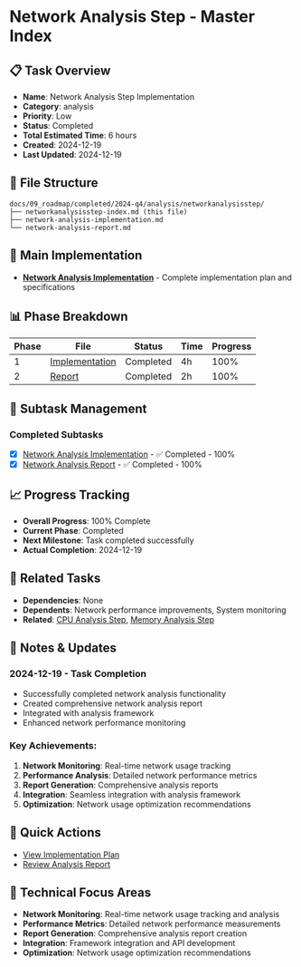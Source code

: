 # Network Analysis Step - Master Index

## 📋 Task Overview
- **Name**: Network Analysis Step Implementation
- **Category**: analysis
- **Priority**: Low
- **Status**: Completed
- **Total Estimated Time**: 6 hours
- **Created**: 2024-12-19
- **Last Updated**: 2024-12-19

## 📁 File Structure
```
docs/09_roadmap/completed/2024-q4/analysis/networkanalysisstep/
├── networkanalysisstep-index.md (this file)
├── network-analysis-implementation.md
└── network-analysis-report.md
```

## 🎯 Main Implementation
- **[Network Analysis Implementation](./network-analysis-implementation.md)** - Complete implementation plan and specifications

## 📊 Phase Breakdown
| Phase | File | Status | Time | Progress |
|-------|------|--------|------|----------|
| 1 | [Implementation](./network-analysis-implementation.md) | Completed | 4h | 100% |
| 2 | [Report](./network-analysis-report.md) | Completed | 2h | 100% |

## 🔄 Subtask Management
### Completed Subtasks
- [x] [Network Analysis Implementation](./network-analysis-implementation.md) - ✅ Completed - 100%
- [x] [Network Analysis Report](./network-analysis-report.md) - ✅ Completed - 100%

## 📈 Progress Tracking
- **Overall Progress**: 100% Complete
- **Current Phase**: Completed
- **Next Milestone**: Task completed successfully
- **Actual Completion**: 2024-12-19

## 🔗 Related Tasks
- **Dependencies**: None
- **Dependents**: Network performance improvements, System monitoring
- **Related**: [CPU Analysis Step](../cpuanalysisstep/), [Memory Analysis Step](../memoryanalysisstep/)

## 📝 Notes & Updates
### 2024-12-19 - Task Completion
- Successfully completed network analysis functionality
- Created comprehensive network analysis report
- Integrated with analysis framework
- Enhanced network performance monitoring

### Key Achievements:
1. **Network Monitoring**: Real-time network usage tracking
2. **Performance Analysis**: Detailed network performance metrics
3. **Report Generation**: Comprehensive analysis reports
4. **Integration**: Seamless integration with analysis framework
5. **Optimization**: Network usage optimization recommendations

## 🚀 Quick Actions
- [View Implementation Plan](./network-analysis-implementation.md)
- [Review Analysis Report](./network-analysis-report.md)

## 🎯 Technical Focus Areas
- **Network Monitoring**: Real-time network usage tracking and analysis
- **Performance Metrics**: Detailed network performance measurements
- **Report Generation**: Comprehensive analysis report creation
- **Integration**: Framework integration and API development
- **Optimization**: Network usage optimization recommendations
